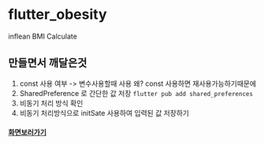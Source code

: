 # flutter_obesity

inflean BMI Calculate

## 만들면서 깨달은것
 
 1) const 사용 여부  -> 변수사용할때 사용 왜? const 사용하면 재사용가능하기때문에
 2) SharedPreference 로 간단한 값 저장
`flutter pub add shared_preferences`
 4) 비동기 처리 방식 확인
 5) 비동기 처리방식으로 initSate 사용하여 입력된 값 저장하기

#### [**화면보러가기**](https://velog.io/write?id=c9ac395f-cc3e-46b8-bd71-1d3ef2ecae1a)
